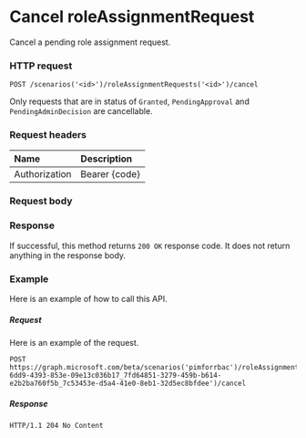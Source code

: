 # Cancel roleAssignmentRequest

Cancel a pending role assignment request.
 
### HTTP request
```http
POST /scenarios('<id>')/roleAssignmentRequests('<id>')/cancel
```

Only requests that are in status of `Granted`, `PendingApproval` and `PendingAdminDecision` are cancellable.

### Request headers
| Name       | Description|
|:---------------|:----------|
| Authorization  | Bearer {code}|

### Request body

### Response
If successful, this method returns `200 OK` response code. It does not return anything in the response body.

### Example
Here is an example of how to call this API.
##### Request
Here is an example of the request.
```http
POST https://graph.microsoft.com/beta/scenarios('pimforrbac')/roleAssignmentRequests('bc6f10e6-6dd9-4393-853e-09e13c036b17_7fd64851-3279-459b-b614-e2b2ba760f5b_7c53453e-d5a4-41e0-8eb1-32d5ec8bfdee')/cancel
```

##### Response
```http
HTTP/1.1 204 No Content
```